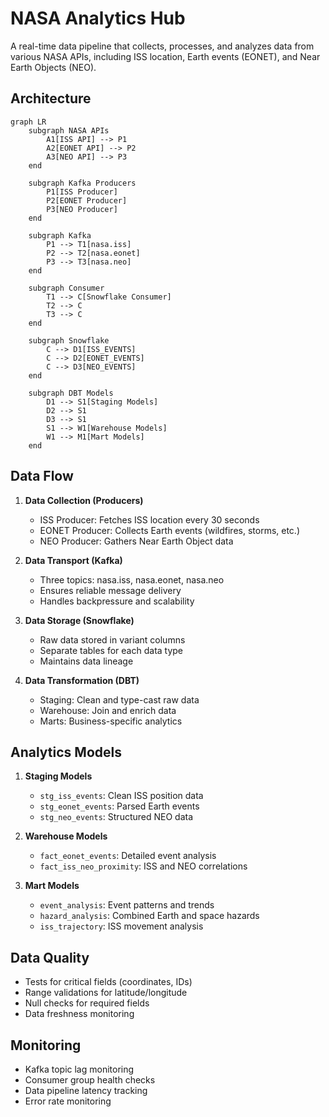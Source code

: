 # NASA Analytics Hub

A real-time data pipeline that collects, processes, and analyzes data from various NASA APIs, including ISS location, Earth events (EONET), and Near Earth Objects (NEO).

## Architecture

```mermaid
graph LR
    subgraph NASA APIs
        A1[ISS API] --> P1
        A2[EONET API] --> P2
        A3[NEO API] --> P3
    end

    subgraph Kafka Producers
        P1[ISS Producer]
        P2[EONET Producer]
        P3[NEO Producer]
    end

    subgraph Kafka
        P1 --> T1[nasa.iss]
        P2 --> T2[nasa.eonet]
        P3 --> T3[nasa.neo]
    end

    subgraph Consumer
        T1 --> C[Snowflake Consumer]
        T2 --> C
        T3 --> C
    end

    subgraph Snowflake
        C --> D1[ISS_EVENTS]
        C --> D2[EONET_EVENTS]
        C --> D3[NEO_EVENTS]
    end

    subgraph DBT Models
        D1 --> S1[Staging Models]
        D2 --> S1
        D3 --> S1
        S1 --> W1[Warehouse Models]
        W1 --> M1[Mart Models]
    end
```

## Data Flow

1. **Data Collection (Producers)**
   - ISS Producer: Fetches ISS location every 30 seconds
   - EONET Producer: Collects Earth events (wildfires, storms, etc.)
   - NEO Producer: Gathers Near Earth Object data

2. **Data Transport (Kafka)**
   - Three topics: nasa.iss, nasa.eonet, nasa.neo
   - Ensures reliable message delivery
   - Handles backpressure and scalability

3. **Data Storage (Snowflake)**
   - Raw data stored in variant columns
   - Separate tables for each data type
   - Maintains data lineage

4. **Data Transformation (DBT)**
   - Staging: Clean and type-cast raw data
   - Warehouse: Join and enrich data
   - Marts: Business-specific analytics



## Analytics Models

1. **Staging Models**
   - `stg_iss_events`: Clean ISS position data
   - `stg_eonet_events`: Parsed Earth events
   - `stg_neo_events`: Structured NEO data

2. **Warehouse Models**
   - `fact_eonet_events`: Detailed event analysis
   - `fact_iss_neo_proximity`: ISS and NEO correlations

3. **Mart Models**
   - `event_analysis`: Event patterns and trends
   - `hazard_analysis`: Combined Earth and space hazards
   - `iss_trajectory`: ISS movement analysis

## Data Quality

- Tests for critical fields (coordinates, IDs)
- Range validations for latitude/longitude
- Null checks for required fields
- Data freshness monitoring

## Monitoring

- Kafka topic lag monitoring
- Consumer group health checks
- Data pipeline latency tracking
- Error rate monitoring

